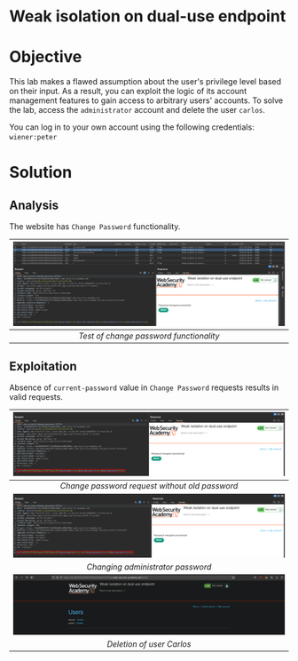 # Weak isolation on dual-use endpoint
# Objective
This lab makes a flawed assumption about the user's privilege level based on their input. As a result, you can exploit the logic of its account management features to gain access to arbitrary users' accounts. To solve the lab, access the `administrator` account and delete the user `carlos`.

You can log in to your own account using the following credentials: `wiener:peter`

# Solution
## Analysis
The website has `Change Password` functionality.

|![](Images/image-31.png)|
|:--:| 
| *Test of change password functionality* |


## Exploitation
Absence of `current-password` value in `Change Password` requests results in valid requests.

|![](Images/image-32.png)|
|:--:| 
| *Change password request without old password* |
|![](Images/image-33.png)|
| *Changing administrator password* |
|![](Images/image-34.png)|
| *Deletion of user Carlos* |
